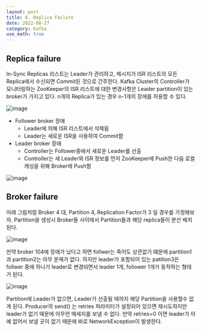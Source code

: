```yaml
---
layout: post
title: 6. Replica Failure
date: 2022-08-27
category: Kafka
use_math: true
---
```


## Replica failure

In-Sync Replicas 리스트는 Leader가 관리하고, 메시지가 ISR 리스트의 모든 Replica에서 수신되면 Commit된 것으로 간주한다. Kafka Cluster의 Controller가 모니터링하는 ZooKeeper의 ISR 리스트에 대한 변경사항은 Leader partition이 있는 broker가 가지고 있다. n개의 Replica가 있는 경우 n-1개의 장애를 허용할 수 있다.

![image](https://user-images.githubusercontent.com/61526722/187015471-27ad215a-86c7-4310-9579-fcb166a54e72.png)

- Follower broker 장애
  - Leader에 의해 ISR 리스트에서 삭제됨
  - Leader는 새로운 ISR을 사용하여 Commit함
- Leader broker 장애 
  - Controller는 Follower중에서 새로운 Leader를 선출
  - Controller는 새 Leader와 ISR 정보를 먼저 ZooKeeper에 Push한 다음 로컬 캐싱을 위해 Broker에 Push함


![image](https://user-images.githubusercontent.com/61526722/187015494-42f24403-100c-44ab-ae97-da77191c66f1.png)



## Broker failure

아래 그림처럼 Broker 4 대, Partition 4, Replication Factor가 3 일 경우를 가정해보자. Partition을 생성시 Broker들 사이에서 Partition들과 해당 replica들이 분산 배치된다.

![image](https://user-images.githubusercontent.com/61526722/187015604-db693152-59d2-4be1-a2ec-19d640cbd659.png)


만약 broker 104에 장애가 났다고 하면 follwer는 죽어도 상관없기 떄문에 partition1과 partition2는 아무 문제가 없다. 하지만 leader가 포함되어 있는 patition3은 follwer 중에 하나가 leader로 변경되면서 leader 1개, follower 1개가 동작하는 형태가 된다. 

![image](https://user-images.githubusercontent.com/61526722/187015612-0ce38d59-29ec-4a62-bab4-79df7cdc6837.png)


Partition에 Leader가 없으면, Leader가 선출될 때까지 해당 Partition을 사용할수 없게 된다. Producer의 send() 는 retries 파라미터가 설정되어 있으면 재시도하지만 leader가 없기 때문에 아무런 메세지를 보낼 수 없다. 만약 retries=0 이면 leader가 아예 없어서 보낼 곳이 없기 때문에 바로 NetworkException이 발생한다. 


